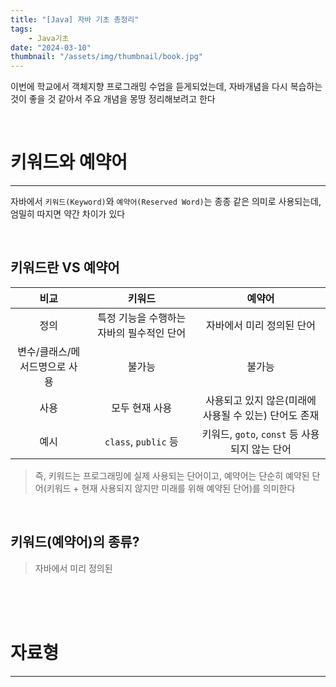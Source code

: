 ```yaml
---
title: "[Java] 자바 기초 총정리"
tags:
    - Java기초
date: "2024-03-10"
thumbnail: "/assets/img/thumbnail/book.jpg"
---
```


이번에 학교에서 객체지향 프로그래밍 수업을 듣게되었는데,
자바개념을 다시 복습하는 것이 좋을 것 같아서 주요 개념을 몽땅 정리해보려고 한다

<br>

# **키워드와 예약어**
---

자바에서 `키워드(Keyword)`와 `예약어(Reserved Word)`는 종종 같은 의미로 사용되는데, 엄밀히 따지면 약간 차이가 있다

<br>

## **키워드란 VS 예약어**

|비교|키워드|예약어|
|:---:|:---:|:---:|
|정의|특정 기능을 수행하는 자바의 필수적인 단어|자바에서 미리 정의된 단어|
|변수/클래스/메서드명으로 사용|불가능|불가능|
|사용|모두 현재 사용|사용되고 있지 않은(미래에 사용될 수 있는) 단어도 존재|
|예시|`class`, `public` 등|키워드, `goto`, `const` 등 사용되지 않는 단어|

> 즉, 키워드는 프로그래밍에 실제 사용되는 단어이고, 예약어는 단순히 예약된 단어(키워드 + 현재 사용되지 않지만 미래를 위해 예약된 단어)를 의미한다


<br>


## **키워드(예약어)의 종류?**
> 자바에서 미리 정의된
<br> 
<br>
<br>


# **자료형**
---



<br>
<br>
<br>
